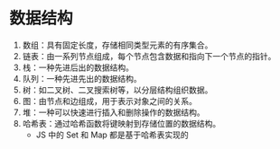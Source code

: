 # 数据结构

1. 数组：具有固定长度，存储相同类型元素的有序集合。
2. 链表：由一系列节点组成，每个节点包含数据和指向下一个节点的指针。
3. 栈：一种先进后出的数据结构。
4. 队列：一种先进先出的数据结构。
5. 树：如二叉树、二叉搜索树等，以分层结构组织数据。
6. 图：由节点和边组成，用于表示对象之间的关系。
7. 堆：一种可以快速进行插入和删除操作的数据结构。
8. 哈希表：通过哈希函数将键映射到存储位置的数据结构。
    - JS 中的 Set 和 Map 都是基于哈希表实现的
